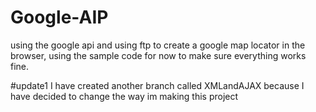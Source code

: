 # Google-AIP
using the google api and using ftp to create a google map locator in the browser, using the sample code for now to make sure everything works fine.

#update1 
I have created another branch called XMLandAJAX because I have decided to change the way im making this project
